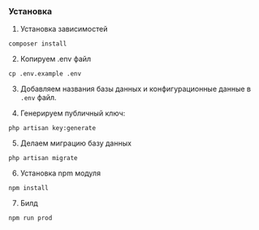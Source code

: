 ### Установка

1. Установка зависимостей

````
composer install
````

2. Копируем .env файл

```
cp .env.example .env
```

3. Добавляем названия базы данных и конфигурационные данные в `.env` файл.

4. Генерируем публичный ключ:

````
php artisan key:generate
````

5. Делаем миграцию базу данных
````
php artisan migrate
````

6. Установка npm модуля
````
npm install
````

7. Билд

````
npm run prod
````